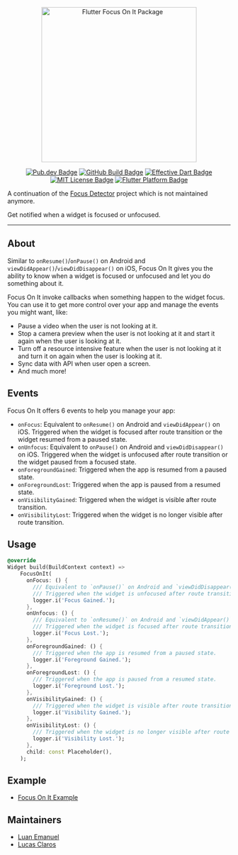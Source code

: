 <p align="center">
<img src="https://github.com/luanemanuel/focus_on_it/blob/master/assets/focus_on_it.png?raw=true" width="350" alt="Flutter Focus On It Package"/>
</p>

<p align="center">
	<a href="https://pub.dev/packages/focus_on_it"><img src="https://img.shields.io/pub/v/focus_on_it.svg" alt="Pub.dev Badge"></a>
	<a href="https://github.com/luanemanuel/focus_on_it/actions"><img src="https://github.com/luanemanuel/focus_on_it/workflows/test/badge.svg" alt="GitHub Build Badge"></a>
	<a href="https://github.com/tenhobi/effective_dart"><img src="https://img.shields.io/badge/style-effective_dart-40c4ff.svg" alt="Effective Dart Badge"></a>
	<a href="https://opensource.org/licenses/MIT"><img src="https://img.shields.io/badge/license-MIT-purple.svg" alt="MIT License Badge"></a>
	<a href="https://github.com/luanemanuel/focus_on_it/"><img src="https://img.shields.io/badge/platform-flutter-ff69b4.svg" alt="Flutter Platform Badge"></a>
</p>

A continuation of the [Focus Detector](https://pub.dev/packages/focus_detector) project which is not maintained anymore.

Get notified when a widget is focused or unfocused.

---

## About

Similar to `onResume()`/`onPause()` on Android and `viewDidAppear()`/`viewDidDisappear()` on iOS, Focus On It gives you the ability to know when a widget is focused or unfocused and let you do something about it.

Focus On It invoke callbacks when something happen to the widget focus. You can use it to get more control over your app and manage the events you might want, like:

- Pause a video when the user is not looking at it.
- Stop a camera preview when the user is not looking at it and start it again when the user is looking at it.
- Turn off a resource intensive feature when the user is not looking at it and turn it on again when the user is looking at it.
- Sync data with API when user open a screen.
- And much more!

## Events

Focus On It offers 6 events to help you manage your app:

- `onFocus`: Equivalent to `onResume()` on Android and `viewDidAppear()` on iOS. Triggered when the widget is focused after route transition or the widget resumed from a paused state.
- `onUnfocus`: Equivalent to `onPause()` on Android and `viewDidDisappear()` on iOS. Triggered when the widget is unfocused after route transition or the widget paused from a focused state.
- `onForegroundGained`: Triggered when the app is resumed from a paused state.
- `onForegroundLost`: Triggered when the app is paused from a resumed state.
- `onVisibilityGained`: Triggered when the widget is visible after route transition.
- `onVisibilityLost`: Triggered when the widget is no longer visible after route transition.

## Usage

```dart
@override
Widget build(BuildContext context) =>
    FocusOnIt(
      onFocus: () {
        /// Equivalent to `onPause()` on Android and `viewDidDisappear()` on iOS. 
        /// Triggered when the widget is unfocused after route transition or the widget paused from a focused state.
        logger.i('Focus Gained.');
      },
      onUnfocus: () {
        /// Equivalent to `onResume()` on Android and `viewDidAppear()` on iOS. 
        /// Triggered when the widget is focused after route transition or the widget resumed from a paused state.
        logger.i('Focus Lost.');
      },
      onForegroundGained: () {
        /// Triggered when the app is resumed from a paused state.
        logger.i('Foreground Gained.');
      },
      onForegroundLost: () {
        /// Triggered when the app is paused from a resumed state.
        logger.i('Foreground Lost.');
      },
      onVisibilityGained: () {
        /// Triggered when the widget is visible after route transition.
        logger.i('Visibility Gained.');
      },
      onVisibilityLost: () {
        /// Triggered when the widget is no longer visible after route transition.
        logger.i('Visibility Lost.');
      },
      child: const Placeholder(),
    );
```

## Example

- [Focus On It Example](https://github.com/luanemanuel/focus_on_it/blob/develop/test/focus_on_it_test.dart)

## Maintainers

- [Luan Emanuel](https://github.com/luanemanuel)
- [Lucas Claros](https://github.com/lucasclaros)

